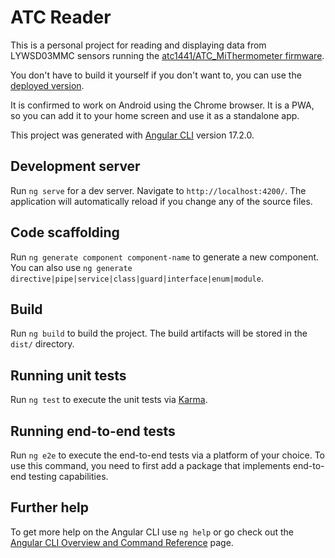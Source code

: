 # ATC Reader

This is a personal project for reading and displaying data from LYWSD03MMC sensors running the [atc1441/ATC_MiThermometer firmware](https://github.com/atc1441/ATC_MiThermometer).

You don't have to build it yourself if you don't want to, you can use the [deployed version](https://atc.koostamas.hu/).

It is confirmed to work on Android using the Chrome browser. It is a PWA, so you can add it to your home screen and use it as a standalone app.

This project was generated with [Angular CLI](https://github.com/angular/angular-cli) version 17.2.0.

## Development server

Run `ng serve` for a dev server. Navigate to `http://localhost:4200/`. The application will automatically reload if you change any of the source files.

## Code scaffolding

Run `ng generate component component-name` to generate a new component. You can also use `ng generate directive|pipe|service|class|guard|interface|enum|module`.

## Build

Run `ng build` to build the project. The build artifacts will be stored in the `dist/` directory.

## Running unit tests

Run `ng test` to execute the unit tests via [Karma](https://karma-runner.github.io).

## Running end-to-end tests

Run `ng e2e` to execute the end-to-end tests via a platform of your choice. To use this command, you need to first add a package that implements end-to-end testing capabilities.

## Further help

To get more help on the Angular CLI use `ng help` or go check out the [Angular CLI Overview and Command Reference](https://angular.io/cli) page.
